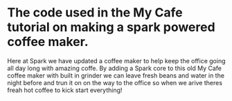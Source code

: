 
# The code used in the My Cafe tutorial on making a spark powered coffee maker.

Here at Spark we have updated a coffee maker to help keep the office going all day long with amazing coffe. By adding a Spark core to this old My Cafe coffee maker with built in grinder we can leave fresh beans and water in the night before and trun it on on the way to the office so when we arive theres freah hot coffee to kick start everything! 

